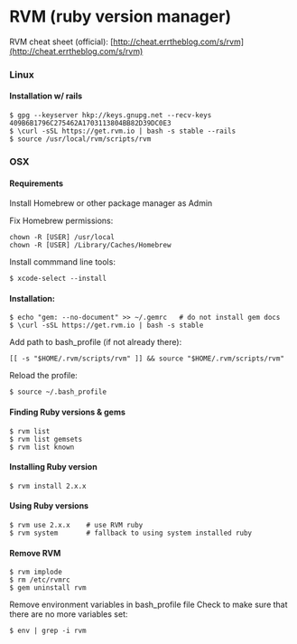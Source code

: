 RVM (ruby version manager)
==========================

RVM cheat sheet (official): [http://cheat.errtheblog.com/s/rvm](http://cheat.errtheblog.com/s/rvm)


### Linux

#### Installation w/ rails

	$ gpg --keyserver hkp://keys.gnupg.net --recv-keys 409B6B1796C275462A1703113804BB82D39DC0E3
	$ \curl -sSL https://get.rvm.io | bash -s stable --rails
	$ source /usr/local/rvm/scripts/rvm

### OSX

#### Requirements

Install Homebrew or other package manager as Admin

Fix Homebrew permissions:

	chown -R [USER] /usr/local
    chown -R [USER] /Library/Caches/Homebrew

Install commmand line tools:

	$ xcode-select --install


#### Installation:

	$ echo "gem: --no-document" >> ~/.gemrc   # do not install gem docs
	$ \curl -sSL https://get.rvm.io | bash -s stable

Add path to bash_profile (if not already there):

    [[ -s "$HOME/.rvm/scripts/rvm" ]] && source "$HOME/.rvm/scripts/rvm"

Reload the profile: 

    $ source ~/.bash_profile


#### Finding Ruby versions & gems

	$ rvm list
	$ rvm list gemsets
	$ rvm list known

#### Installing Ruby version

	$ rvm install 2.x.x

#### Using Ruby versions

	$ rvm use 2.x.x    # use RVM ruby  
	$ rvm system       # fallback to using system installed ruby


#### Remove RVM

	$ rvm implode
	$ rm /etc/rvmrc
	$ gem uninstall rvm

Remove environment variables in bash_profile file
Check to make sure that there are no more variables set: 

	$ env | grep -i rvm

